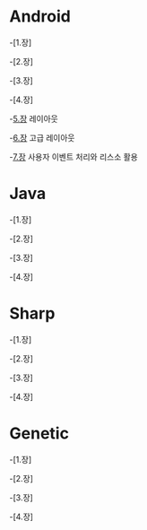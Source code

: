 # Android
-[1.장]

-[2.장]

-[3.장]

-[4.장]

-[5.장](https://github.com/Terkiss/Note/blob/master/Android/%EC%95%88%EB%93%9C%EB%A1%9C%EC%9D%B4%EB%93%9C%20%EB%85%B8%ED%8A%B8/5%EC%9E%A5%20%EB%A0%88%EC%9D%B4%EC%95%84%EC%9B%83.md) 레이아웃

-[6.장]() 고급 레이아웃

-[7.장]() 사용자 이벤트 처리와 리스소 활용

# Java
-[1.장]

-[2.장]

-[3.장]

-[4.장]


# Sharp
-[1.장]

-[2.장]

-[3.장]

-[4.장]

# Genetic
-[1.장]

-[2.장]

-[3.장]

-[4.장]


